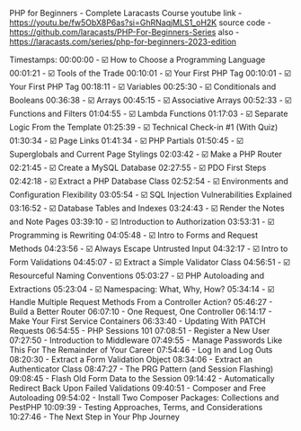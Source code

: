 PHP for Beginners - Complete Laracasts Course
youtube link - https://youtu.be/fw5ObX8P6as?si=GhRNaqjMLS1_oH2K
source code - https://github.com/laracasts/PHP-For-Beginners-Series
also - https://laracasts.com/series/php-for-beginners-2023-edition

Timestamps:
00:00:00 - ☑️ How to Choose a Programming Language
00:01:21 - ☑️ Tools of the Trade
00:10:01 - ☑️ Your First PHP Tag
00:10:01 - ☑️ Your First PHP Tag
00:18:11 - ☑️ Variables
00:25:30 - ☑️ Conditionals and Booleans
00:36:38 - ☑️ Arrays
00:45:15 - ☑️ Associative Arrays
00:52:33 - ☑️ Functions and Filters
01:04:55 - ☑️ Lambda Functions
01:17:03 - ☑️ Separate Logic From the Template
01:25:39 - ☑️ Technical Check-in #1 (With Quiz)
01:30:34 - ☑️ Page Links
01:41:34 - ☑️ PHP Partials
01:50:45 - ☑️ Superglobals and Current Page Stylings
02:03:42 - ☑️ Make a PHP Router
02:21:45 - ☑️ Create a MySQL Database
02:27:55 - ☑️ PDO First Steps
02:42:18 - ☑️ Extract a PHP Database Class
02:52:54 - ☑️ Environments and Configuration Flexibility
03:05:54 - ☑️ SQL Injection Vulnerabilities Explained
03:16:52 - ☑️ Database Tables and Indexes
03:24:43 - ☑️ Render the Notes and Note Pages
03:39:10 - ☑️ Introduction to Authorization
03:53:31 - ☑️ Programming is Rewriting
04:05:48 - ☑️ Intro to Forms and Request Methods
04:23:56 - ☑️ Always Escape Untrusted Input
04:32:17 - ☑️ Intro to Form Validations
04:45:07 - ☑️ Extract a Simple Validator Class
04:56:51 - ☑️ Resourceful Naming Conventions
05:03:27 - ☑️ PHP Autoloading and Extractions
05:23:04 - ☑️ Namespacing: What, Why, How?
05:34:14 - ☑️ Handle Multiple Request Methods From a Controller Action?
05:46:27 - Build a Better Router
06:07:10 - One Request, One Controller
06:14:17 - Make Your First Service Containers
06:33:40 - Updating With PATCH Requests
06:54:55 - PHP Sessions 101
07:08:51 - Register a New User
07:27:50 - Introduction to Middleware
07:49:55 - Manage Passwords Like This For The Remainder of Your Career
07:54:46 - Log In and Log Outs
08:20:30 - Extract a Form Validation Object
08:34:06 - Extract an Authenticator Class
08:47:27 - The PRG Pattern (and Session Flashing)
09:08:45 - Flash Old Form Data to the Session
09:14:42 - Automatically Redirect Back Upon Failed Validations
09:40:51 - Composer and Free Autoloading
09:54:02 - Install Two Composer Packages: Collections and PestPHP
10:09:39 - Testing Approaches, Terms, and Considerations
10:27:46 - The Next Step in Your Php Journey
